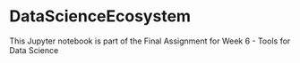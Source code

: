 # DataScienceEcosystem
This Jupyter notebook is part of the Final Assignment for Week 6 - Tools for Data Science
